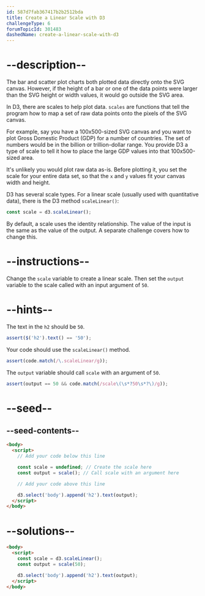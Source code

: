 ```yaml
---
id: 587d7fab367417b2b2512bda
title: Create a Linear Scale with D3
challengeType: 6
forumTopicId: 301483
dashedName: create-a-linear-scale-with-d3
---
```


# --description--

The bar and scatter plot charts both plotted data directly onto the SVG canvas. However, if the height of a bar or one of the data points were larger than the SVG height or width values, it would go outside the SVG area.

In D3, there are scales to help plot data. `scales` are functions that tell the program how to map a set of raw data points onto the pixels of the SVG canvas.

For example, say you have a 100x500-sized SVG canvas and you want to plot Gross Domestic Product (GDP) for a number of countries. The set of numbers would be in the billion or trillion-dollar range. You provide D3 a type of scale to tell it how to place the large GDP values into that 100x500-sized area.

It's unlikely you would plot raw data as-is. Before plotting it, you set the scale for your entire data set, so that the `x` and `y` values fit your canvas width and height.

D3 has several scale types. For a linear scale (usually used with quantitative data), there is the D3 method `scaleLinear()`:

```js
const scale = d3.scaleLinear();
```

By default, a scale uses the identity relationship. The value of the input is the same as the value of the output. A separate challenge covers how to change this.

# --instructions--

Change the `scale` variable to create a linear scale. Then set the `output` variable to the scale called with an input argument of `50`.

# --hints--

The text in the `h2` should be `50`.

```js
assert($('h2').text() == '50');
```

Your code should use the `scaleLinear()` method.

```js
assert(code.match(/\.scaleLinear/g));
```

The `output` variable should call `scale` with an argument of `50`.

```js
assert(output == 50 && code.match(/scale\(\s*?50\s*?\)/g));
```

# --seed--

## --seed-contents--

```html
<body>
  <script>
    // Add your code below this line

    const scale = undefined; // Create the scale here
    const output = scale(); // Call scale with an argument here

    // Add your code above this line

    d3.select('body').append('h2').text(output);
  </script>
</body>
```

# --solutions--

```html
<body>
  <script>
    const scale = d3.scaleLinear();
    const output = scale(50);

    d3.select('body').append('h2').text(output);
  </script>
</body>
```
